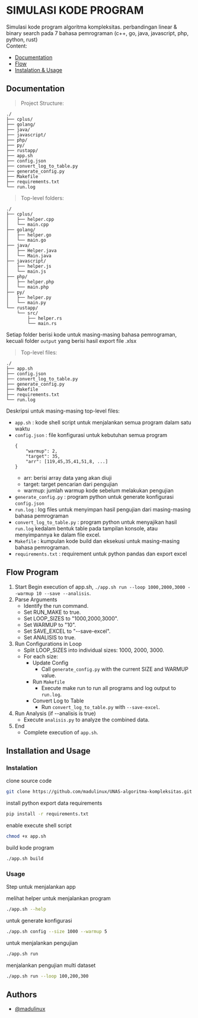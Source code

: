 # SIMULASI KODE PROGRAM
Simulasi kode program algoritma kompleksitas.
perbandingan linear & binary search pada 7 bahasa pemrograman
(c++, go, java, javascript, php, python, rust)
<br/>
Content:
- <a href="#documentation">Documentation</a>
- <a href="#flow-program">Flow</a>
- <a href="#installation-and-usage">Instalation & Usage</a>

## Documentation
> Project Structure:
```
./
├── cplus/
├── golang/
├── java/
├── javascript/
├── php/
├── py/
├── rustapp/
├── app.sh
├── config.json
├── convert_log_to_table.py
├── generate_config.py
├── Makefile
├── requirements.txt
└── run.log
```
> Top-level folders:
```
./
├── cplus/
│   ├── helper.cpp
│   └── main.cpp
├── golang/
│   ├── helper.go
│   └── main.go
├── java/
│   ├── Helper.java
│   └── Main.java
├── javascript/
│   ├── helper.js
│   └── main.js
├── php/
│   ├── helper.php
│   └── main.php
├── py/
│   ├── helper.py
│   └── main.py
└── rustapp/
    └── src/
        ├── helper.rs
        └── main.rs
```
Setiap folder berisi kode untuk masing-masing bahasa pemrograman, kecuali folder `output` yang berisi hasil export file .xlsx 
> Top-level files:
```
./
├── app.sh
├── config.json
├── convert_log_to_table.py
├── generate_config.py
├── Makefile
├── requirements.txt
└── run.log
```
Deskripsi untuk masing-masing top-level files:
- `app.sh` : kode shell script untuk menjalankan semua program dalam satu waktu
- `config.json` : file konfigurasi untuk kebutuhan semua program
    ```
    {
        "warmup": 2,
        "target": 35,
        "arr": [119,45,35,41,51,8, ...]
    }
    ```
    - arr: berisi array data yang akan diuji
    - target: target pencarian dari pengujian
    - warmup: jumlah warmup kode sebelum melakukan pengujian
- `generate_config.py` : program python untuk generate konfigurasi `config.json`
- `run.log` : log files untuk menyimpan hasil pengujian dari masing-masing bahasa pemrograman
- `convert_log_to_table.py` : program python untuk menyajikan hasil `run.log` kedalam bentuk table pada tampilan konsole, atau menyimpannya ke dalam file excel.
- `Makefile` : kumpulan kode build dan eksekusi untuk masing-masing bahasa pemrograman.
- `requirements.txt` : requirement untuk python pandas dan export excel

## Flow Program
1. Start
    Begin execution of app.sh, `./app.sh run --loop 1000,2000,3000 --warmup 10 --save --analisis`.
2. Parse Arguments
    - Identify the run command.
    - Set RUN_MAKE to true.
    - Set LOOP_SIZES to "1000,2000,3000".
    - Set WARMUP to "10".
    - Set SAVE_EXCEL to "--save-excel".
    - Set ANALISIS to true.
3. Run Configurations in Loop
    - Split LOOP_SIZES into individual sizes: 1000, 2000, 3000.
    - For each size:
        - Update Config
            - Call `generate_config.py` with the current SIZE and WARMUP value.
        - Run `Makefile`
            - Execute make run to run all programs and log output to `run.log`.
        - Convert Log to Table
            - Run `convert_log_to_table.py` with `--save-excel`.
4. Run Analysis (if --analisis is true)
    - Execute `analisis.py` to analyze the combined data.
5. End
    - Complete execution of `app.sh`.
  
## Installation and Usage
### Instalation

clone source code
```bash
git clone https://github.com/madulinux/UNAS-algoritma-kompleksitas.git
```

install python export data requirements
```bash
pip install -r requirements.txt
```

enable execute shell script
```bash
chmod +x app.sh
```

build kode program
```bash
./app.sh build
```
    
### Usage
Step untuk menjalankan app

melihat helper untuk menjalankan program
```bash
./app.sh --help
```

untuk generate konfigurasi
```bash
./app.sh config --size 1000 --warmup 5
```

untuk menjalankan pengujian
```bash
./app.sh run
```

menjalankan pengujian multi dataset
```bash
./app.sh run --loop 100,200,300
```

## Authors

- [@madulinux](https://www.github.com/madulinux)

